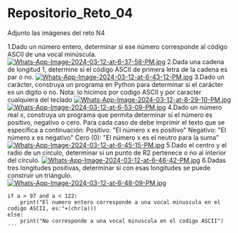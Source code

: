 # Repositorio_Reto_04
Adjunto las imágenes del reto N4

1.Dado un número entero, determinar si ese número corresponde al código ASCII de una vocal minúscula.
[![Whats-App-Image-2024-03-12-at-6-37-58-PM.jpg](https://i.postimg.cc/zvHtHvJM/Whats-App-Image-2024-03-12-at-6-37-58-PM.jpg)](https://postimg.cc/fSZj6wSj)
2.Dada una cadena de longitud 1, determine si el código ASCII de primera letra de la cadena es par o no.
[![Whats-App-Image-2024-03-12-at-6-43-12-PM.jpg](https://i.postimg.cc/sfBs4J1F/Whats-App-Image-2024-03-12-at-6-43-12-PM.jpg)](https://postimg.cc/dDKbqr8n)
3.Dado un carácter, construya un programa en Python para determinar si el carácter es un dígito o no.
Nota: lo hicimos por codigo ASCII y por caracter cualquiera del teclado
[![Whats-App-Image-2024-03-12-at-8-29-10-PM.jpg](https://i.postimg.cc/05LxWJJz/Whats-App-Image-2024-03-12-at-8-29-10-PM.jpg)](https://postimg.cc/rzCvzsjT)
[![Whats-App-Image-2024-03-12-at-6-53-09-PM.jpg](https://i.postimg.cc/tCWbLCh2/Whats-App-Image-2024-03-12-at-6-53-09-PM.jpg)](https://postimg.cc/Czh980rq)
4.Dado un número real x, construya un programa que permita determinar si el número es positivo, negativo o cero. Para cada caso de debe imprimir el texto que se especifica a continuación:
Positivo: "El número x es positivo"
Negativo: "El número x es negativo"
Cero (0): "El número x es el neutro para la suma"
[![Whats-App-Image-2024-03-12-at-6-45-15-PM.jpg](https://i.postimg.cc/fRvNR2qd/Whats-App-Image-2024-03-12-at-6-45-15-PM.jpg)](https://postimg.cc/0zr3tfs5)
5.Dado el centro y el radio de un círculo, determinar si un punto de R2 pertenece o no al interior del círculo.
[![Whats-App-Image-2024-03-12-at-6-46-42-PM.jpg](https://i.postimg.cc/258fbQgK/Whats-App-Image-2024-03-12-at-6-46-42-PM.jpg)](https://postimg.cc/FYq6wLry)
6.Dadas tres longitudes positivas, determinar si con esas longitudes se puede construir un triángulo.
[![Whats-App-Image-2024-03-12-at-6-48-09-PM.jpg](https://i.postimg.cc/MTn2tW60/Whats-App-Image-2024-03-12-at-6-48-09-PM.jpg)](https://postimg.cc/XG6zY6yX)


```pyhton(a = int(input("Digite un numero entero"))
if a > 97 and a < 122:
    print("El numero entero corresponde a una vocal minuscula en el codigo ASCII, es:"+(chr(a)))
else:
    print("No corresponde a una vocal minuscula en el codigo ASCII")´´´
